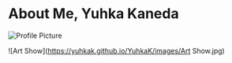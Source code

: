 # About Me, Yuhka Kaneda

![Profile Picture](https://yuhkak.github.io/YuhkaK/images/Profile.jpg)




![Art Show](https://yuhkak.github.io/YuhkaK/images/Art Show.jpg)
